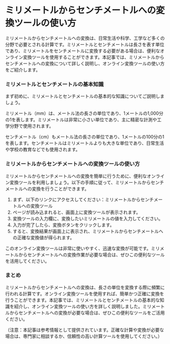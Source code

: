ミリメートルからセンチメートルへの変換ツールの使い方
==========================

ミリメートルからセンチメートルへの変換は、日常生活や科学、工学など多くの分野で必要とされる計算です。ミリメートルとセンチメートルは長さを表す単位であり、ミリメートルをセンチメートルに変換する必要がある場合は、便利なオンライン変換ツールを使用することができます。本記事では、ミリメートルからセンチメートルへの変換について詳しく説明し、オンライン変換ツールの使い方をご紹介します。

### ミリメートルとセンチメートルの基本知識

まず初めに、ミリメートルとセンチメートルの基本的な知識についてご説明しましょう。

ミリメートル（mm）は、メートル法の長さの単位であり、1メートルの1,000分の1を表します。ミリメートルは非常に小さい単位であり、主に精密な計測や工学分野で使用されます。

センチメートル（cm）もメートル法の長さの単位であり、1メートルの100分の1を表します。センチメートルはミリメートルよりも大きな単位であり、日常生活や学校の教育などでも使用されます。

### ミリメートルからセンチメートルへの変換ツールの使い方

ミリメートルからセンチメートルへの変換を簡単に行うために、便利なオンライン変換ツールを利用しましょう。以下の手順に従って、ミリメートルからセンチメートルへの変換を行うことができます。

1. まず、以下のリンクにアクセスしてください：ミリメートルからセンチメートルへの変換ツール
2. ページが読み込まれると、画面上に変換ツールが表示されます。
3. 変換ツールの入力欄に、変換したいミリメートルの値を入力してください。
4. 入力が完了したら、変換ボタンをクリックします。
5. すると、変換結果が画面上に表示され、ミリメートルからセンチメートルへの正確な変換値が得られます。

このオンライン変換ツールは非常に使いやすく、迅速な変換が可能です。ミリメートルからセンチメートルへの変換作業が必要な場合は、ぜひこの便利なツールを活用してください。

### まとめ

ミリメートルからセンチメートルへの変換は、長さの単位を変換する際に頻繁に行われる計算です。オンライン変換ツールを使用すれば、簡単かつ正確に変換を行うことができます。本記事では、ミリメートルとセンチメートルの基本的な知識を紹介し、オンライン変換ツールの使い方を詳しく説明しました。ミリメートルからセンチメートルへの変換が必要な場合は、ぜひこの便利なツールをご活用ください。

（注意：本記事は参考情報として提供されています。正確な計算や変換が必要な場合は、専門家に相談するか、信頼性の高い計算ツールを使用してください。）